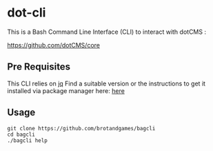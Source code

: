 
# dot-cli

This is a Bash Command Line Interface (CLI) to interact with dotCMS :

https://github.com/dotCMS/core

## Pre Requisites

This CLI relies on 
[jq](https://stedolan.github.io/jq)
Find a suitable version or the instructions to get it installed via package manager here:
[here](https://stedolan.github.io/jq/download/)

## Usage

````
git clone https://github.com/brotandgames/bagcli
cd bagcli
./bagcli help
````



